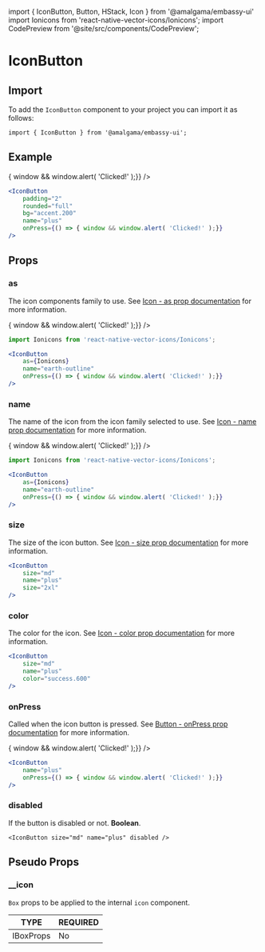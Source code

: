import { IconButton, Button, HStack, Icon } from '@amalgama/embassy-ui'
import Ionicons from 'react-native-vector-icons/Ionicons';
import CodePreview from '@site/src/components/CodePreview';

# IconButton

## Import

To add the `IconButton` component to your project you can import it as follows:

```tsx
import { IconButton } from '@amalgama/embassy-ui';
```

## Example

<CodePreview>
	<IconButton
		rounded="full"
		name="plus"
		bg="success.400"
		color="white"
		onPress={() => { window && window.alert( 'Clicked!' );}}
	/>
</CodePreview>

```jsx
<IconButton
	padding="2"
	rounded="full"
	bg="accent.200"
	name="plus"
	onPress={() => { window && window.alert( 'Clicked!' );}}
/>
```

## Props

### as
The icon components family to use. See [Icon - as prop documentation](./icon.md#as) for more information.

<CodePreview>
	<IconButton
		as={Ionicons}
		name="earth-outline"
		onPress={() => { window && window.alert( 'Clicked!' );}}
	/>
</CodePreview>

```jsx
import Ionicons from 'react-native-vector-icons/Ionicons';

<IconButton
	as={Ionicons}
	name="earth-outline"
	onPress={() => { window && window.alert( 'Clicked!' );}}
/>
```

### name
The name of the icon from the icon family selected to use. See [Icon - name prop documentation](./icon.md#name) for more information.

<CodePreview>
	<IconButton
		as={Ionicons}
		name="earth-outline"
		onPress={() => { window && window.alert( 'Clicked!' );}}
	/>
</CodePreview>

```jsx
import Ionicons from 'react-native-vector-icons/Ionicons';

<IconButton
	as={Ionicons}
	name="earth-outline"
	onPress={() => { window && window.alert( 'Clicked!' );}}
/>
```

### size
The size of the icon button. See [Icon - size prop documentation](./icon.md#size) for more information.

<CodePreview>
	<IconButton
		name="plus"
		size="2xl"
	/>
</CodePreview>

```jsx
<IconButton
	size="md"
	name="plus"
	size="2xl"
/>
```

### color
The color for the icon. See [Icon - color prop documentation](./icon.md#color) for more information.

<CodePreview>
	<IconButton
		name="plus"
		color="success.600"
	/>
</CodePreview>

```jsx
<IconButton
	size="md"
	name="plus"
	color="success.600"
/>
```

### onPress

Called when the icon button is pressed. See [Button - onPress prop documentation](../forms/button.md#onpress) for more information.

<CodePreview>
	<IconButton
		name="plus"
		onPress={() => { window && window.alert( 'Clicked!' );}}
	/>
</CodePreview>

```jsx
<IconButton
	name="plus"
	onPress={() => { window && window.alert( 'Clicked!' );}}
/>
```

### disabled

If the button is disabled or not. **Boolean**.

<CodePreview>
	<IconButton size="md" name="plus" disabled />
</CodePreview>

```tsx
<IconButton size="md" name="plus" disabled />
```

## Pseudo Props

### __icon

`Box` props to be applied to the internal `icon` component.

| TYPE   | REQUIRED |
| ------ | -------- |
| IBoxProps | No  |